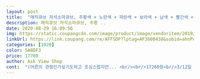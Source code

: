 ```yaml
---
layout: post 
title:  "매직큐브 자석소마큐브, 주황색 + 노란색 + 파란색 + 보라색 + 남색 + 빨간색 + 초록색" 
description: 매직큐브 자석소마큐브, 주황 ..
date: 2020-08-29 16:09:56 
img: https://static.coupangcdn.com/image/product/image/vendoritem/2019/05/21/3744078063/c0fc4996-26ea-47f4-a0ed-b3a9d2932fc7.jpg 
linkUrl: https://link.coupang.com/re/AFFSDP?lptag=AF3600438&subid=ahnPublicAsk&pageKey=195003903&itemId=559740585&vendorItemId=3744078063&traceid=V0-113-aac66f376d15a32a 
categories: [1020] 
color: 5A8DF3 
price: 17700 
author: Ask View Shop 
cont:  "(어른의 관점인가싶기도하고 조심스럽지만... <br/><br/>17260원<br/>3/12일 17260원에 구매<br/>5살 아이가 큐브에 관심을 보이길래 사주려고 했는데 손으로 돌리는 거는 맞추기가 어려울 것 같아서 찾아보다 자석큐브가 있어서 구매하게 됐어요<br/>6세딸, 4세아들 있어요<br/> 모양이 좀더 다양하게 있으면 어떨까싶기도해요<br/> 크기가 조금더 큰게있으면 또 구매하고싶어요<br/>그냥 이리저리 끼워보고 모양 마음대로 만들어서 놀아요<br/>그래서 자석 큐브이고 어떻게 노는지 설명해줬어요 여러 모양으로 변신 가능하지만 설명에 나와있는대로 보고 혼자 맞추기는 아직 어려워하네요<br/>그부분이 살짝 아숩구요<br/>금액은 그리 저렴하진않아요<br/>꽤 긴 시간동안 가지고 노네요 그모습이이뻐 다른것도 사주고픈 마음이듭니다^^<br/>내 아이한테는 돈만 버린 이쁜 쓰레기 됨<br/>더 다양한게있으면 좋겠단 욕심이드네요^^)<br/>딸아이보단 아들이 좀더 관심이많고<br/>보완했으면하는 부분은<br/>빠른 배송으로 잘 받았구요 ㅎ 큐브를 보더니 기존 알던거랑 달라서 좀 낯설어  하더라구요 돌려지는 것도 아니고 큐브 모양이 정해져 있어서 블록처럼 하나하나 다 뜯어지지도 않고 하니 엄마 이거 안돼  그러더라구요ㅎ<br/>상품에 비해 가격은 비싼듯 합니다<br/>색깔도 알록달록  예뻐요 이 자석큐브로 놀다보면 공간지각능력에도 많이 도움 될 것 같아요 수학이라면 전 딱 질색인데 ㅋㅋ 놀이로 어릴 때부터 친숙하게 익혀 나가면 자연스레 알게 되지 않을까 싶어요 저도 그림만 보고 맞추려니 헷갈리는 것도 있더라구요 ㅜ 아이고 ㅋㅋ 좀 크면 더 잘 놀 것 같아용 ^^<br/>성별도 성향도 차이가있겠지만 4세라는 호기심천국이 조금더 한몫하는듯도해요<br/>소리도내고 혼자서 재미있는 시간을 보내네요^^<br/>신랑이랑 저는 조금시시하네요ㅎ<br/>약간의 높이에서 떨어뜨리면 다 떨어져버리니.<br/>.<br/><br/>유치원 친구들 좋을꺼같아요!<br/>이렇게저렇게 붙여보고 만들어보면서 자기만의 세상속에 빠져<br/>자석끼리 촥촥 결합력도 좋고 색감도 이쁘나<br/>자석의 힘이 조금더 강했으면해요<br/>장점이라면 자석이라 블록이 잘 붙어 있어서 정리가 쉽네요 자석힘도 적당하게 딱 좋구요 너무 강하지도 약하지도 않아 아이 혼자 놀기에 적당해요<br/>전제척으로 좋아요<br/>하지만 아이가 제법 잘가지고노니 더 사주고픈맘은 충분합니다^^<br/>한 번 맞추더니 흥미 뚝 괜히 사줌<br/>" 
---
```

